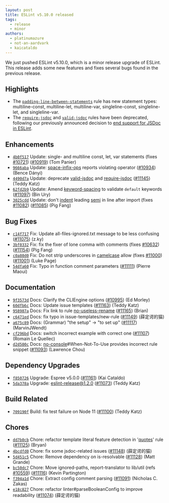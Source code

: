 ```yaml
---
layout: post
title: ESLint v5.10.0 released
tags:
  - release
  - minor
authors:
  - platinumazure
  - not-an-aardvark
  - kaicataldo
---
```


We just pushed ESLint v5.10.0, which is a minor release upgrade of ESLint. This release adds some new features and fixes several bugs found in the previous release.

## Highlights

* The [`padding-line-between-statements`](/docs/rules/padding-line-between-statements) rule has new statement types: multiline-const, multiline-let, multiline-var, singleline-const, singleline-let, and singleline-var.
* The [`require-jsdoc`](/docs/rules/require-jsdoc) and [`valid-jsdoc`](/docs/rules/valid-jsdoc) rules have been deprecated, following our previously announced decision to [end support for JSDoc in ESLint](https://eslint.org/blog/2018/11/jsdoc-end-of-life).

## Enhancements

* [`4b0f517`](https://github.com/eslint/eslint/commit/4b0f517cd317e5f1b99a1e8a0392332bd8a2e231) Update: single- and multiline const, let, var statements (fixes [#10721](https://github.com/eslint/eslint/issues/10721)) ([#10919](https://github.com/eslint/eslint/issues/10919)) (Tom Panier)
* [`9666aba`](https://github.com/eslint/eslint/commit/9666abaf46c841fba7b5d4e53c6998cd25b9bc33) Update: [space-infix-ops](/docs/rules/space-infix-ops) reports violating operator ([#10934](https://github.com/eslint/eslint/issues/10934)) (Bence Dányi)
* [`4490d7a`](https://github.com/eslint/eslint/commit/4490d7af529d4ecc18b6874f1d838869656da58a) Update: deprecate [valid-jsdoc](/docs/rules/valid-jsdoc) and [require-jsdoc](/docs/rules/require-jsdoc) ([#11145](https://github.com/eslint/eslint/issues/11145)) (Teddy Katz)
* [`62fd2b9`](https://github.com/eslint/eslint/commit/62fd2b93448966331db3eb2dfbe4e1273eb032b2) Update: Amend [keyword-spacing](/docs/rules/keyword-spacing) to validate `default` keywords ([#11097](https://github.com/eslint/eslint/issues/11097)) (Bin Ury)
* [`3025cdd`](https://github.com/eslint/eslint/commit/3025cddf0a2ea8461ce05575098a5714fcf6278d) Update: don't [indent](/docs/rules/indent) leading [semi](/docs/rules/semi) in line after import (fixes [#11082](https://github.com/eslint/eslint/issues/11082)) ([#11085](https://github.com/eslint/eslint/issues/11085)) (Pig Fang)

## Bug Fixes

* [`c14f717`](https://github.com/eslint/eslint/commit/c14f717f4c32860766185da47f64f8eb0c2d2998) Fix: Update all-files-ignored.txt message to be less confusing ([#11075](https://github.com/eslint/eslint/issues/11075)) (z.ky)
* [`3bf0332`](https://github.com/eslint/eslint/commit/3bf0332508b921cb660c2e8a1ab7ddf46a2013b6) Fix: fix the fixer of lone comma with comments (fixes [#10632](https://github.com/eslint/eslint/issues/10632)) ([#11154](https://github.com/eslint/eslint/issues/11154)) (Pig Fang)
* [`c0a80d0`](https://github.com/eslint/eslint/commit/c0a80d0ca3c80ca27694fc8aedcf84b72bfd9465) Fix: Do not strip underscores in [camelcase](/docs/rules/camelcase) allow (fixes [#11000](https://github.com/eslint/eslint/issues/11000)) ([#11001](https://github.com/eslint/eslint/issues/11001)) (Luke Page)
* [`54dfa60`](https://github.com/eslint/eslint/commit/54dfa602f62e6d183d57d60d5fdd417a263f479e) Fix: Typo in function comment parameters ([#11111](https://github.com/eslint/eslint/issues/11111)) (Pierre Maoui)

## Documentation

* [`9f3573d`](https://github.com/eslint/eslint/commit/9f3573dda3dc35bc220e945686cc835eaad0ac2c) Docs: Clarify the CLIEngine options ([#10995](https://github.com/eslint/eslint/issues/10995)) (Ed Morley)
* [`60dfb6c`](https://github.com/eslint/eslint/commit/60dfb6c623dfe829e5350dabe507e7850c1beacf) Docs: Update issue templates ([#11163](https://github.com/eslint/eslint/issues/11163)) (Teddy Katz)
* [`958987a`](https://github.com/eslint/eslint/commit/958987aa6f5630faa051d8f822f0200faff41924) Docs: Fix link to rule [no-useless-rename](/docs/rules/no-useless-rename) ([#11165](https://github.com/eslint/eslint/issues/11165)) (Brian)
* [`c6471ed`](https://github.com/eslint/eslint/commit/c6471ed6feb3e71e239379a7042deb9b8ab3cf39) Docs: fix typo in issue-templates/new-rule ([#11149](https://github.com/eslint/eslint/issues/11149)) (薛定谔的猫)
* [`a675c89`](https://github.com/eslint/eslint/commit/a675c89573836adaf108a932696b061946abf1e6) Docs: (Grammar) "the setup" -> "to set up" ([#11117](https://github.com/eslint/eslint/issues/11117)) (MarvinJWendt)
* [`cf296bd`](https://github.com/eslint/eslint/commit/cf296bdabf0dbbfbae491419e38aee4ecd63ec71) Docs: switch incorrect example with correct one ([#11107](https://github.com/eslint/eslint/issues/11107)) (Romain Le Quellec)
* [`d2d500c`](https://github.com/eslint/eslint/commit/d2d500ca5dff307189b9d4161a5e7b8282557dd6) Docs: [no-console](/docs/rules/no-console)#When-Not-To-Use provides incorrect rule snippet ([#11093](https://github.com/eslint/eslint/issues/11093)) (Lawrence Chou)

## Dependency Upgrades

* [`f850726`](https://github.com/eslint/eslint/commit/f8507260c2091d18488fde20e466639d1a7f913c) Upgrade: Espree v5.0.0 ([#11161](https://github.com/eslint/eslint/issues/11161)) (Kai Cataldo)
* [`5da378a`](https://github.com/eslint/eslint/commit/5da378ac922d732ca1765f08edee0face1b1b924) Upgrade: eslint-release@1.2.0 ([#11073](https://github.com/eslint/eslint/issues/11073)) (Teddy Katz)

## Build Related

* [`709190f`](https://github.com/eslint/eslint/commit/709190f8c5d7559b1e0915e25af60b50a94ba1c7) Build: fix test failure on Node 11 ([#11100](https://github.com/eslint/eslint/issues/11100)) (Teddy Katz)

## Chores


* [`dd7b0cb`](https://github.com/eslint/eslint/commit/dd7b0cb019d94964930d30fec36f7b22ef072822) Chore: refactor template literal feature detection in '[quotes](/docs/rules/quotes)' rule ([#11125](https://github.com/eslint/eslint/issues/11125)) (Bryan)
* [`4bcdfd0`](https://github.com/eslint/eslint/commit/4bcdfd07d514fd7a6b8672d33703d0b6c606f214) Chore: fix some jsdoc-related issues ([#11148](https://github.com/eslint/eslint/issues/11148)) (薛定谔的猫)
* [`5d451c5`](https://github.com/eslint/eslint/commit/5d451c510c15abc41b5bb14b4955a7db96aeb100) Chore: Remove dependency on is-resolvable ([#11128](https://github.com/eslint/eslint/issues/11128)) (Matt Grande)
* [`bc50dc7`](https://github.com/eslint/eslint/commit/bc50dc7737496712463220e662946eb516e36ae1) Chore: Move ignored-paths, report-translator to lib/util (refs [#10559](https://github.com/eslint/eslint/issues/10559)) ([#11116](https://github.com/eslint/eslint/issues/11116)) (Kevin Partington)
* [`f394a1d`](https://github.com/eslint/eslint/commit/f394a1dfc5eb4874f899b7bc19685896893af7b8) Chore: Extract config comment parsing ([#11091](https://github.com/eslint/eslint/issues/11091)) (Nicholas C. Zakas)
* [`e18c827`](https://github.com/eslint/eslint/commit/e18c827cc12cb1c52e5d0aa993f572cb56238704) Chore: refactor linter#parseBooleanConfig to improve readability ([#11074](https://github.com/eslint/eslint/issues/11074)) (薛定谔的猫)
